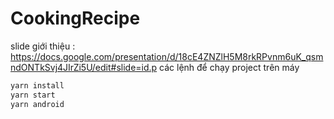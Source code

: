 # CookingRecipe
slide giới thiệu : https://docs.google.com/presentation/d/18cE4ZNZlH5M8rkRPvnm6uK_qsmndONTkSvj4JIrZi5U/edit#slide=id.p
các lệnh để chạy project trên máy
```javascript
yarn install
yarn start
yarn android
```

